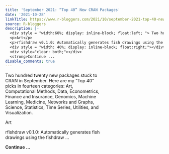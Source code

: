 ```yaml
---
title: 'September 2021: “Top 40” New CRAN Packages'
date: '2021-10-28'
linkTitle: https://www.r-bloggers.com/2021/10/september-2021-top-40-new-cran-packages/
source: R-bloggers
description: |-
  <div style = "width:60%; display: inline-block; float:left; "> Two hundred twenty new packages stuck to CRAN in September. Here are my “Top 40” picks in fourteen categories: Art, Computational Methods, Data, Econometrics, Finance and Insurance, Genomics, Machine Learning, Medicine, Networks and Graphs, Science, Statistics, Time Series, Utilities, and Visualization.</p>
  <p>Art</p>
  <p>rfishdraw v0.1.0: Automatically generates fish drawings using the fishdraw ...</p></div>
  <div style = "width: 40%; display: inline-block; float:right;"></div>
  <div style="clear: both;"></div>
  <strong>Continue ...
disable_comments: true
---
```

<div style = "width:60%; display: inline-block; float:left; "> Two hundred twenty new packages stuck to CRAN in September. Here are my “Top 40” picks in fourteen categories: Art, Computational Methods, Data, Econometrics, Finance and Insurance, Genomics, Machine Learning, Medicine, Networks and Graphs, Science, Statistics, Time Series, Utilities, and Visualization.</p>
<p>Art</p>
<p>rfishdraw v0.1.0: Automatically generates fish drawings using the fishdraw ...</p></div>
<div style = "width: 40%; display: inline-block; float:right;"></div>
<div style="clear: both;"></div>
<strong>Continue ...